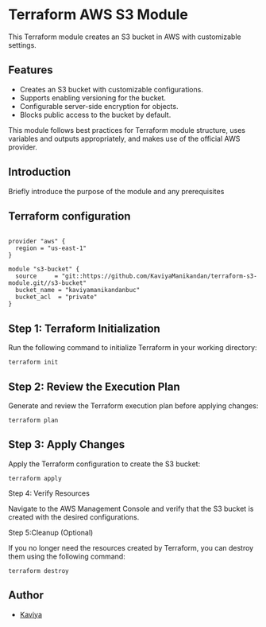 # Terraform AWS S3 Module

This Terraform module creates an S3 bucket in AWS with customizable settings.

## Features

- Creates an S3 bucket with customizable configurations.
- Supports enabling versioning for the bucket.
- Configurable server-side encryption for objects.
- Blocks public access to the bucket by default.

This module follows best practices for Terraform module structure, uses variables and outputs appropriately, and makes use of the official AWS provider.

## Introduction

Briefly introduce the purpose of the module and any prerequisites

## Terraform configuration

```hcl

provider "aws" {
  region = "us-east-1"
}

module "s3-bucket" {
  source     = "git::https://github.com/KaviyaManikandan/terraform-s3-module.git//s3-bucket"
  bucket_name = "kaviyamanikandanbuc"
  bucket_acl  = "private"
}

```

## Step 1: Terraform Initialization

Run the following command to initialize Terraform in your working directory:

```
terraform init
```
## Step 2: Review the Execution Plan

Generate and review the Terraform execution plan before applying changes:

```
terraform plan
```

## Step 3: Apply Changes

Apply the Terraform configuration to create the S3 bucket:

```
terraform apply
```

Step 4: Verify Resources

Navigate to the AWS Management Console and verify that the S3 bucket is created with the desired configurations.

Step 5:Cleanup (Optional)

If you no longer need the resources created by Terraform, you can destroy them using the following command:

```
terraform destroy
```

## Author

- [Kaviya](https://github.com/KaviyaManikandan)
